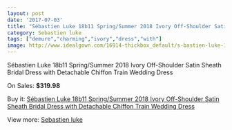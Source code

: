 ```yaml
---
layout: post
date: '2017-07-03'
title: "Sébastien Luke 18b11 Spring/Summer 2018 Ivory Off-Shoulder Satin Sheath Bridal Dress with Detachable Chiffon Train Wedding Dress"
category: Sebastien luke
tags: ["demure","charming","ivory","dress","with"]
image: http://www.idealgown.com/16914-thickbox_default/s-bastien-luke-18b11-spring-summer-2018-ivory-off-shoulder-satin-sheath-bridal-dress-with-detachable-chiffon-train-wedding-dress.jpg
---
```

Sébastien Luke 18b11 Spring/Summer 2018 Ivory Off-Shoulder Satin Sheath Bridal Dress with Detachable Chiffon Train Wedding Dress

On Sales: **$319.98**
<a href="https://www.idealgown.com/en/sebastien-luke/6702-s-bastien-luke-18b11-spring-summer-2018-ivory-off-shoulder-satin-sheath-bridal-dress-with-detachable-chiffon-train-wedding-dress.html"><amp-img layout="responsive" width="600" height="600" src="//www.idealgown.com/16914-thickbox_default/s-bastien-luke-18b11-spring-summer-2018-ivory-off-shoulder-satin-sheath-bridal-dress-with-detachable-chiffon-train-wedding-dress.jpg" alt="Sébastien Luke 18b11 Spring/Summer 2018 Ivory Off-Shoulder Satin Sheath Bridal Dress with Detachable Chiffon Train Wedding Dress 0" /></a>
<a href="https://www.idealgown.com/en/sebastien-luke/6702-s-bastien-luke-18b11-spring-summer-2018-ivory-off-shoulder-satin-sheath-bridal-dress-with-detachable-chiffon-train-wedding-dress.html"><amp-img layout="responsive" width="600" height="600" src="//www.idealgown.com/16917-thickbox_default/s-bastien-luke-18b11-spring-summer-2018-ivory-off-shoulder-satin-sheath-bridal-dress-with-detachable-chiffon-train-wedding-dress.jpg" alt="Sébastien Luke 18b11 Spring/Summer 2018 Ivory Off-Shoulder Satin Sheath Bridal Dress with Detachable Chiffon Train Wedding Dress 1" /></a>
<a href="https://www.idealgown.com/en/sebastien-luke/6702-s-bastien-luke-18b11-spring-summer-2018-ivory-off-shoulder-satin-sheath-bridal-dress-with-detachable-chiffon-train-wedding-dress.html"><amp-img layout="responsive" width="600" height="600" src="//www.idealgown.com/16916-thickbox_default/s-bastien-luke-18b11-spring-summer-2018-ivory-off-shoulder-satin-sheath-bridal-dress-with-detachable-chiffon-train-wedding-dress.jpg" alt="Sébastien Luke 18b11 Spring/Summer 2018 Ivory Off-Shoulder Satin Sheath Bridal Dress with Detachable Chiffon Train Wedding Dress 2" /></a>
<a href="https://www.idealgown.com/en/sebastien-luke/6702-s-bastien-luke-18b11-spring-summer-2018-ivory-off-shoulder-satin-sheath-bridal-dress-with-detachable-chiffon-train-wedding-dress.html"><amp-img layout="responsive" width="600" height="600" src="//www.idealgown.com/16915-thickbox_default/s-bastien-luke-18b11-spring-summer-2018-ivory-off-shoulder-satin-sheath-bridal-dress-with-detachable-chiffon-train-wedding-dress.jpg" alt="Sébastien Luke 18b11 Spring/Summer 2018 Ivory Off-Shoulder Satin Sheath Bridal Dress with Detachable Chiffon Train Wedding Dress 3" /></a>

Buy it: [Sébastien Luke 18b11 Spring/Summer 2018 Ivory Off-Shoulder Satin Sheath Bridal Dress with Detachable Chiffon Train Wedding Dress](https://www.idealgown.com/en/sebastien-luke/6702-s-bastien-luke-18b11-spring-summer-2018-ivory-off-shoulder-satin-sheath-bridal-dress-with-detachable-chiffon-train-wedding-dress.html "Sébastien Luke 18b11 Spring/Summer 2018 Ivory Off-Shoulder Satin Sheath Bridal Dress with Detachable Chiffon Train Wedding Dress")

View more: [Sebastien luke](https://www.idealgown.com/en/107-sebastien-luke "Sebastien luke")